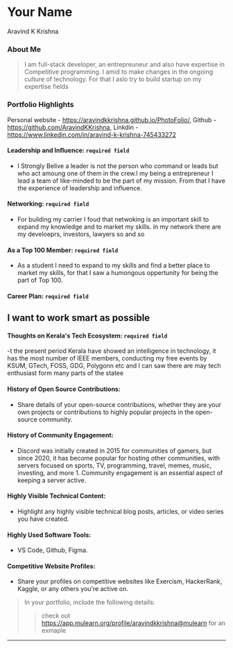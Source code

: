 # Your Name
Aravind K Krishna

### About Me

> I am full-stack developer, an entrepreuneur and also have expertise in Competitive programming. I amid to make changes in the ongoing culture of technology. For that I aslo try to build startup on my expertise fields


### Portfolio Highlights
Personal website - https://aravindkkrishna.github.io/PhotoFolio/, Github - https://github.com/AravindKKrishna, Linkdin - https://www.linkedin.com/in/aravind-k-krishna-745433272



#### Leadership and Influence: `required field`

- I Strongly Belive a leader is not the person who command or leads but who act amoung one of them in the crew.I my being a entrepreneur I lead a team of like-minded to be the part of my mission. From that I have the experience of leadership and influence.

#### Networking: `required field`

- For building my carrier I foud that netwoking is an important skill to expand my knowledge and to market my skills. in my network there are my develoeprs, investors, lawyers so and so

#### As a Top 100 Member: `required field`

- As a student I need to expand to my skills and find a better place to market my skills, for that I saw a humongous oppertunity for being the part of Top 100.

#### Career Plan: `required field`
I want to work smart as possible
- 

#### Thoughts on Kerala's Tech Ecosystem: `required field`

-t the present period Kerala have showed an intelligence in technology, it has the most number of IEEE members, conducting my free events by KSUM, GTech, FOSS, GDG, Polygonn etc and I can saw there are may tech enthusiast form many parts of the statee

#### History of Open Source Contributions:

- Share details of your open-source contributions, whether they are your own projects or contributions to highly popular projects in the open-source community.

#### History of Community Engagement:

- Discord was initially created in 2015 for communities of gamers, but since 2020, it has become popular for hosting other communities, with servers focused on sports, TV, programming, travel, memes, music, investing, and more 1. Community engagement is an essential aspect of keeping a server active.

#### Highly Visible Technical Content:

- Highlight any highly visible technical blog posts, articles, or video series you have created.

#### Highly Used Software Tools:

- VS Code, Github, Figma.

#### Competitive Website Profiles:

- Share your profiles on competitive websites like Exercism, HackerRank, Kaggle, or any others you're active on.



> In your portfolio, include the following details:
>>check out https://app.mulearn.org/profile/aravindkkrishna@mulearn for an exmaple

---

